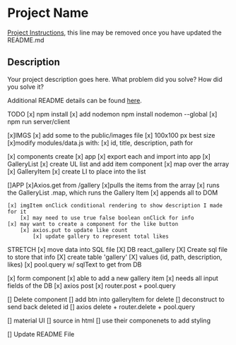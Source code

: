 # Project Name

[Project Instructions](./INSTRUCTIONS.md), this line may be removed once you have updated the README.md

## Description

Your project description goes here. What problem did you solve? How did you solve it?

Additional README details can be found [here](https://github.com/PrimeAcademy/readme-template/blob/master/README.md).


TODO
    [x] npm install
        [x] add nodemon npm install nodemon --global
    [x] npm run server/client

[x]IMGS
    [x] add some to the public/images file
        [x] 100x100 px best size
        [x]modify modules/data.js with:
            [x] id, title, description, path for

[x] components create
    [x] app
    [x] export each and import into app
    [x] GalleryList
        [x] create UL list and add item component
            [x] map over the array
    [x] GalleryItem
        [x] create LI to place into the list

[]APP
    [x]Axios.get from /gallery
        [x]pulls the items from the array
            [x] runs the GalleryList .map, which runs the Gallery Item 
                [x] appends all to DOM
    
    [x] imgItem onClick conditional rendering to show description I made for it
        [x] may need to use true false boolean onClick for info
    [x] may want to create a component for the like button 
        [x] axios.put to update like count
            [x] update gallery to represent total likes

   
STRETCH
[x] move data into SQL file
    [X] DB react_gallery
    [X] Create sql file to store that info
        [X] create table 'gallery'
        [X] values (id, path, description, likes)
    [x] pool.query w/ sqlText to get from DB

[x] form component 
    [x] able to add a new gallery item
        [x] needs all input fields of the DB
    [x] axios post
    [x] router.post + pool.query

[] Delete component
    [] add btn into galleryItem for delete
    [] deconstruct to send back deleted id
        [] axios delete + router.delete + pool.query

[] material UI
    [] source in html
    [] use their componenets to add styling

[] Update README File
